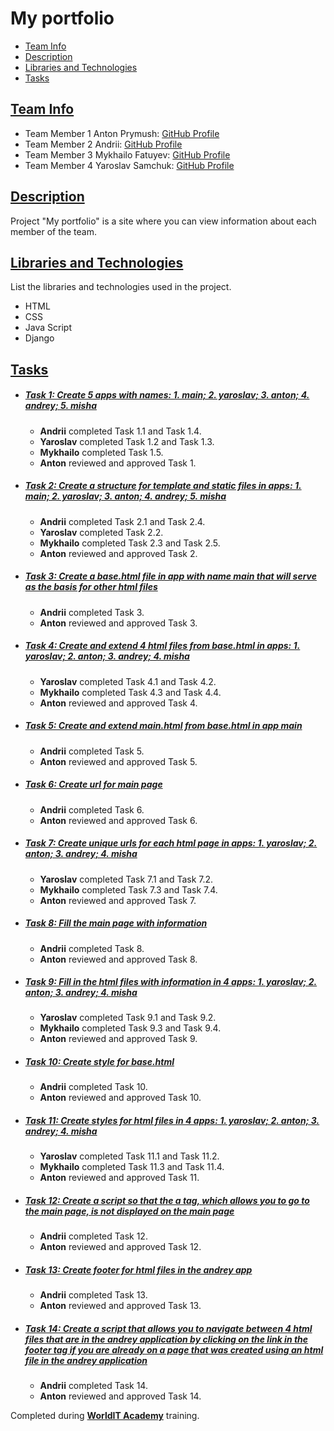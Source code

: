# My portfolio

- [Team Info](#team-info)
- [Description](#description)
- [Libraries and Technologies](#libraries-and-technologies)
- [Tasks](#tasks)
## [Team Info](#team-info)
- Team Member 1 Anton Prymush: [GitHub Profile](https://github.com/luny-06)
- Team Member 2 Andrii: [GitHub Profile](https://github.com/GKAndrey)
- Team Member 3 Mykhailo Fatuyev: [GitHub Profile](https://github.com/6040H0K)
- Team Member 4 Yaroslav Samchuk: [GitHub Profile](https://github.com/YaroslavSamchuk)

## [Description](#description)

Project "My portfolio" is a site where you can view information about each member of the team.

## [Libraries and Technologies](#libraries-and-technologies)

List the libraries and technologies used in the project.

- HTML
- CSS
- Java Script
- Django

## [Tasks](#tasks)


- ##### [Task 1: Create 5 apps with names: 1. main; 2. yaroslav; 3. anton; 4. andrey; 5. misha](#task-1-task-description)

    - **Andrii** completed Task 1.1 and Task 1.4.
    - **Yaroslav** completed Task 1.2 and Task 1.3.
    - **Mykhailo** completed Task 1.5.
    - **Anton** reviewed and approved Task 1.
 
- ##### [Task 2: Create a structure for template and static files in apps: 1. main; 2. yaroslav; 3. anton; 4. andrey; 5. misha](#task-2-task-description)

    - **Andrii** completed Task 2.1 and Task 2.4.
    - **Yaroslav** completed Task 2.2.
    - **Mykhailo** completed Task 2.3 and Task 2.5.
    - **Anton** reviewed and approved Task 2.

- ##### [Task 3: Create a base.html file in app with name main that will serve as the basis for other html files](#task-3-task-description)

    - **Andrii** completed Task 3.
    - **Anton** reviewed and approved Task 3.

- ##### [Task 4: Create and extend 4 html files from base.html in apps: 1. yaroslav; 2. anton; 3. andrey; 4. misha](#task-4-task-description)

    - **Yaroslav** completed Task 4.1 and Task 4.2.
    - **Mykhailo** completed Task 4.3 and Task 4.4.
    - **Anton** reviewed and approved Task 4.

- ##### [Task 5: Create and extend main.html from base.html in app main](#task-5-task-description)

    - **Andrii** completed Task 5.
    - **Anton** reviewed and approved Task 5.

- ##### [Task 6: Create url for main page](#task-6-task-description)

    - **Andrii** completed Task 6.
    - **Anton** reviewed and approved Task 6.

- ##### [Task 7: Create unique urls for each html page in apps: 1. yaroslav; 2. anton; 3. andrey; 4. misha](#task-7-task-description)

    - **Yaroslav** completed Task 7.1 and Task 7.2.
    - **Mykhailo** completed Task 7.3 and Task 7.4.
    - **Anton** reviewed and approved Task 7.

- ##### [Task 8: Fill the main page with information](#task-8-task-description)

    - **Andrii** completed Task 8.
    - **Anton** reviewed and approved Task 8.

- ##### [Task 9: Fill in the html files with information in 4 apps: 1. yaroslav; 2. anton; 3. andrey; 4. misha](#task-9-task-description)

    - **Yaroslav** completed Task 9.1 and Task 9.2.
    - **Mykhailo** completed Task 9.3 and Task 9.4.
    - **Anton** reviewed and approved Task 9.
 
- ##### [Task 10: Create style for base.html](#task-10-task-description)

    - **Andrii** completed Task 10.
    - **Anton** reviewed and approved Task 10.

- ##### [Task 11: Create styles for html files in 4 apps: 1. yaroslav; 2. anton; 3. andrey; 4. misha](#task-11-task-description)

    - **Yaroslav** completed Task 11.1 and Task 11.2.
    - **Mykhailo** completed Task 11.3 and Task 11.4.
    - **Anton** reviewed and approved Task 11.

- ##### [Task 12: Create a script so that the a tag, which allows you to go to the main page, is not displayed on the main page](#task-12-task-description)

    - **Andrii** completed Task 12.
    - **Anton** reviewed and approved Task 12.
 
- ##### [Task 13: Create footer for html files in the andrey app](#task-13-task-description)

    - **Andrii** completed Task 13.
    - **Anton** reviewed and approved Task 13.

- ##### [Task 14: Create a script that allows you to navigate between 4 html files that are in the andrey application by clicking on the link in the footer tag if you are already on a page that was created using an html file in the andrey application](#task-14-task-description)

    - **Andrii** completed Task 14.
    - **Anton** reviewed and approved Task 14.

Completed during **[WorldIT Academy](https://www.worldit.academy/)** training.
